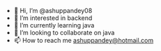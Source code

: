 - 👋 Hi, I’m @ashuppandey08
- 👀 I’m interested in backend
- 🌱 I’m currently learning java
- 💞️ I’m looking to collaborate on java
- 📫 How to reach me ashuppandey@hotmail.com

<!---
ashuppandey08/ashuppandey08 is a ✨ special ✨ repository because its `README.md` (this file) appears on your GitHub profile.
You can click the Preview link to take a look at your changes.
--->
